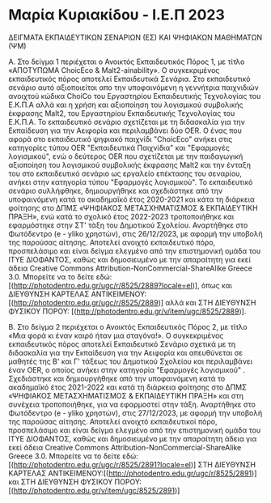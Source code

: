 # Μαρία Κυριακίδου - Ι.Ε.Π 2023
ΔΕΙΓΜΑΤΑ ΕΚΠΑΙΔΕΥΤΙΚΩΝ ΣΕΝΑΡΙΩΝ (ΕΣ) ΚΑΙ ΨΗΦΙΑΚΩΝ ΜΑΘΗΜΑΤΩΝ (ΨΜ)


Α. Στο δείγμα 1 περιέχεται ο Ανοικτός Εκπαιδευτικός Πόρος 1, με τίτλο «ΑΠΟΤΥΠΩΜΑ ChoicEco & Malt2-ainability». Ο συγκεκριμένος εκπαιδευτικός πόρος αποτελεί Εκπαιδευτικά Σενάρια. Στο εκπαιδευτικό σενάριο αυτό αξιοποιείται απο την υποφαινόμενη η γεννήτρια παιχνιδιών ανοιχτού κώδικα ChoiCo του Εργαστηρίου Εκπαιδευτικής Τεχνολογίας του Ε.Κ.Π.Α αλλά και η χρήση και αξιοποίηση του λογισμικού συμβολικής έκφρασης Malt2, του Εργαστηρίου Εκπαιδευτικής Τεχνολογίας του Ε.Κ.Π.Α. Το εκπαιδευτικό σενάριο σχετίζεται με τη διδασκαλία για την Εκπαίδευση για την Αειφορία και περιλαμβάνει δύο OER. Ο ένας που αφορά στο εκπαιδευτικό ψηφιακό παιχνίδι "ChoicEco" ανήκει στις κατηγορίες τύπου OER "Εκπαιδευτικά Παιχνίδια" και "Εφαρμογές λογισμικού", ενώ ο δεύτερος OER που σχετίζεται με την παιδαγωγική αξιοποίηση του λογισμικού συμβολικής έκφρασης Malt2 και την ένταξη του στο εκπαιδευτικό σενάριο ως εργαλείο επέκτασης του σεναρίου, ανήκει στην κατηγορία τύπου "Εφαρμογές λογισμικού". Το εκπαιδευτικό σενάριο συλλήφθηκε, δημιουργήθηκε και σχεδιάστηκε από την υποφαινόμενη κατά το ακαδημαϊκό έτος 2020-2021 και κάτα τη διάρκεια φοίτησης στο ΔΠΜΣ «ΨΗΦΙΑΚΟΣ ΜΕΤΑΣΧΗΜΑΤΙΣΜΟΣ & ΕΚΠΑΙΔΕΥΤΙΚΗ ΠΡΑΞΗ», ενώ κατά το σχολικό έτος 2022-2023 τροποποιήθηκε και εφαρμόστηκε στην ΣΤ' τάξη του Δημοτικού Σχολείου. Αναρτήθηκε στο Φωτόδεντρο (e - yliko χρηστών), στις 26/12/2023, με αφορμή την υποβολή της παρούσας αίτησης. Αποτελεί ανοιχτό εκπαιδευτικό πόρο, προσπελάσιμο και είναι δείγμα ελεγμένο από την επιστημονική ομάδα του ΙΤΥΕ ΔΙΟΦΑΝΤΟΣ, καθώς και δημοσιευμένο με την απαραίτητη για εκεί άδεια Creative Commons Attribution-NonCommercial-ShareAlike Greece 3.0.  Μπορείτε να το δείτε εδώ: [(http://photodentro.edu.gr/ugc/r/8525/2889?locale=el)], όπως και ΔΙΕΥΘΥΝΣΗ ΚΑΡΤΕΛΑΣ ΑΝΤΙΚΕΙΜΕΝΟΥ: [(http://photodentro.edu.gr/ugc/r/8525/2889)] αλλά και ΣΤΗ ΔΙΕΥΘΥΝΣΗ ΦΥΣΙΚΟΥ ΠΟΡΟΥ: [(http://photodentro.edu.gr/v/item/ugc/8525/2889)]. 


Β. Στο δείγμα 2 περιέχεται ο Ανοικτός Εκπαιδευτικός Πόρος 2, με τίτλο «Μια φορά κι έναν καιρό ήταν μια σταγόνα!». Ο συγκεκριμένος εκπαιδευτικός πόρος αποτελεί Εκπαιδευτικό Σενάριο σχετικά με τη διδασκαλία για την Εκπαίδευση για την Αειφορία και απευθύνεται σε μαθητές της Β' και Γ' τάξεως του Δημοτικού Σχολείου και περιλαμβάνει έναν OER, ο οποίος ανήκει στην κατηγορία "Εφαρμογές λογισμικού" . Σχεδιάστηκε και δημιουργήθηκε από την υποφαινόμενη κατά το ακαδημαϊκό έτος 2021-2022 και κατά τη διάρκεια φοίτησης στο ΔΠΜΣ «ΨΗΦΙΑΚΟΣ ΜΕΤΑΣΧΗΜΑΤΙΣΜΟΣ & ΕΚΠΑΙΔΕΥΤΙΚΗ ΠΡΑΞΗ» και στη συνέχεια τροποποιήθηκε, για να εφαρμοστεί στην τάξη. Αναρτήθηκε στο Φωτόδεντρο (e - yliko χρηστών), στις 27/12/2023, με αφορμή την υποβολή της παρούσας αίτησης. Αποτελεί ανοιχτό εκπαιδευτικοί πόρο, προσπελάσιμο και είναι δείγμα ελεγμένο από την επιστημονική ομάδα του ΙΤΥΕ ΔΙΟΦΑΝΤΟΣ, καθώς και δημοσιευμένο με την απαραίτητη άδεια για εκεί άδεια Creative Commons Attribution-NonCommercial-ShareAlike Greece 3.0. Μπορείτε να το δείτε εδώ:  [(http://photodentro.edu.gr/ugc/r/8525/2891?locale=el)] ΣΤΗ ΔΙΕΥΘΥΝΣΗ ΚΑΡΤΕΛΑΣ ΑΝΤΙΚΕΙΜΕΝΟΥ:[(http://photodentro.edu.gr/ugc/r/8525/2891)] και ΣΤΗ ΔΙΕΥΘΥΝΣΗ ΦΥΣΙΚΟΥ ΠΟΡΟΥ: [(http://photodentro.edu.gr/v/item/ugc/8525/2891)]
